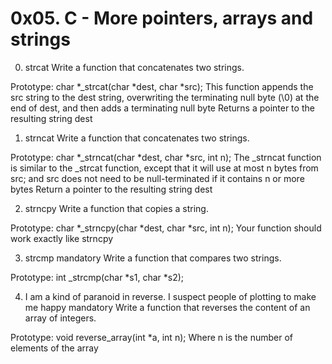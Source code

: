 # 0x05. C - More pointers, arrays and strings

0. strcat
Write a function that concatenates two strings.

Prototype: char *_strcat(char *dest, char *src);
This function appends the src string to the dest string, overwriting the
terminating null byte (\0) at the end of dest, and then adds a terminating
null byte
Returns a pointer to the resulting string dest

1. strncat
Write a function that concatenates two strings.

Prototype: char *_strncat(char *dest, char *src, int n);
The _strncat function is similar to the _strcat function, except that
it will use at most n bytes from src; and
src does not need to be null-terminated if it contains n or more bytes
Return a pointer to the resulting string dest

2. strncpy
Write a function that copies a string.

Prototype: char *_strncpy(char *dest, char *src, int n);
Your function should work exactly like strncpy


3. strcmp mandatory
Write a function that compares two strings.

Prototype: int _strcmp(char *s1, char *s2);

4. I am a kind of paranoid in reverse. I suspect people of plotting to make
me happy mandatory
Write a function that reverses the content of an array of integers.

Prototype: void reverse_array(int *a, int n);
Where n is the number of elements of the array